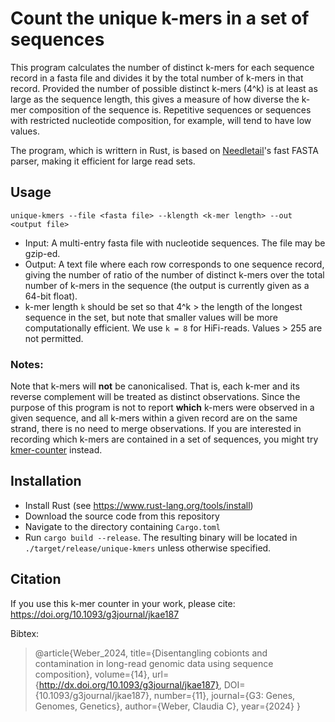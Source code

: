 # Count the unique k-mers in a set of sequences

This program calculates the number of distinct k-mers for each sequence record in a fasta file and divides it by the total number of k-mers in that record. Provided the number of possible distinct k-mers (4^k) is at least as large as the sequence length, this gives a measure of how diverse the k-mer composition of the sequence is. Repetitive sequences or sequences with restricted nucleotide composition, for example, will tend to have low values.

The program, which is writtern in Rust, is based on [Needletail](https://github.com/onecodex/needletail)'s fast FASTA parser, making it efficient for large read sets.

## Usage

`unique-kmers --file <fasta file> --klength <k-mer length> --out <output file>`

- Input: A multi-entry fasta file with nucleotide sequences. The file may be gzip-ed.
- Output: A text file where each row corresponds to one sequence record, giving the number of ratio of the number of distinct k-mers over the total number of k-mers in the sequence (the output is currently given as a 64-bit float).
- k-mer length `k` should be set so that 4^k > the length of the longest sequence in the set, but note that smaller values will be more computationally efficient. We use `k = 8` for HiFi-reads. Values > 255 are not permitted.

### Notes:

Note that k-mers will **not** be canonicalised. That is, each k-mer and its reverse complement will be treated as distinct observations. Since the purpose of this program is not to report **which** k-mers were observed in a given sequence, and all k-mers within a given record are on the same strand, there is no need to merge observations. If you are interested in recording which k-mers are contained in a set of sequences, you might try [kmer-counter](https://github.com/CobiontID/kmer-counter) instead.
  
## Installation
- Install Rust (see https://www.rust-lang.org/tools/install)
- Download the source code from this repository
- Navigate to the directory containing `Cargo.toml`
- Run `cargo build --release`. The resulting binary will be located in `./target/release/unique-kmers` unless otherwise specified.

## Citation
If you use this k-mer counter in your work, please cite: https://doi.org/10.1093/g3journal/jkae187

Bibtex:
> @article{Weber_2024, title={Disentangling cobionts and contamination in long-read genomic data using sequence composition}, volume={14}, url={http://dx.doi.org/10.1093/g3journal/jkae187}, DOI={10.1093/g3journal/jkae187}, number={11}, journal={G3: Genes, Genomes, Genetics}, author={Weber, Claudia C}, year={2024} }

